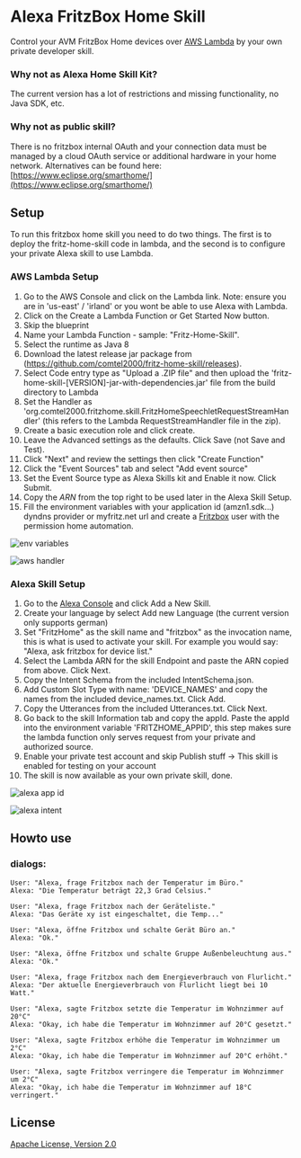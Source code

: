 # Alexa FritzBox Home Skill
Control your AVM FritzBox Home devices over [AWS Lambda](http://aws.amazon.com/lambda) by your own private developer skill.

### Why not as Alexa Home Skill Kit?
The current version has a lot of restrictions and missing functionality, no Java SDK, etc.

### Why not as public skill?
There is no fritzbox internal OAuth and your connection data must be managed by a cloud OAuth service or additional hardware in your home network.
Alternatives can be found here:
[https://www.eclipse.org/smarthome/](https://www.eclipse.org/smarthome/)

## Setup
To run this fritzbox home skill you need to do two things. The first is to deploy the fritz-home-skill code in lambda, and the second is to configure your private Alexa skill to use Lambda.

### AWS Lambda Setup
1. Go to the AWS Console and click on the Lambda link. Note: ensure you are in 'us-east' / 'irland' or you wont be able to use Alexa with Lambda.
2. Click on the Create a Lambda Function or Get Started Now button.
3. Skip the blueprint
4. Name your Lambda Function - sample: "Fritz-Home-Skill".
5. Select the runtime as Java 8
6. Download the latest release jar package from (https://github.com/comtel2000/fritz-home-skill/releases).
7. Select Code entry type as "Upload a .ZIP file" and then upload the 'fritz-home-skill-[VERSION]-jar-with-dependencies.jar' file from the build directory to Lambda
8. Set the Handler as 'org.comtel2000.fritzhome.skill.FritzHomeSpeechletRequestStreamHandler' (this refers to the Lambda RequestStreamHandler file in the zip).
9. Create a basic execution role and click create.
10. Leave the Advanced settings as the defaults. Click Save (not Save and Test).
11. Click "Next" and review the settings then click "Create Function"
12. Click the "Event Sources" tab and select "Add event source"
13. Set the Event Source type as Alexa Skills kit and Enable it now. Click Submit.
14. Copy the *ARN* from the top right to be used later in the Alexa Skill Setup.
15. Fill the environment variables with your application id (amzn1.sdk...) dyndns provider or myfritz.net url and create a [Fritzbox](http://fritz.box) user with the permission home automation.

![env variables](https://github.com/comtel2000/fritz-home-skill/blob/master/doc/aws_lambda.png "ENV settings")

![aws handler](https://github.com/comtel2000/fritz-home-skill/blob/master/doc/aws_handler.png "Handler settings")

### Alexa Skill Setup
1. Go to the [Alexa Console](https://developer.amazon.com/edw/home.html) and click Add a New Skill.
2. Create your language by select Add new Language (the current version only supports german)
3. Set "FritzHome" as the skill name and "fritzbox" as the invocation name, this is what is used to activate your skill. For example you would say: "Alexa, ask fritzbox for device list."
4. Select the Lambda ARN for the skill Endpoint and paste the ARN copied from above. Click Next.
5. Copy the Intent Schema from the included IntentSchema.json.
6. Add Custom Slot Type with name: 'DEVICE_NAMES' and copy the names from the included device_names.txt. Click Add.
7. Copy the Utterances from the included Utterances.txt. Click Next.
8. Go back to the skill Information tab and copy the appId. Paste the appId into the environment variable 'FRITZHOME_APPID', this step makes sure the lambda function only serves request from your private and authorized source.
9. Enable your private test account and skip Publish stuff -> This skill is enabled for testing on your account
10. The skill is now available as your own private skill, done.

![alexa app id](https://github.com/comtel2000/fritz-home-skill/blob/master/doc/app_id.png "Application Id")

![alexa intent](https://github.com/comtel2000/fritz-home-skill/blob/master/doc/intent_schema.png "Intents + Utterances")

## Howto use
### dialogs:
    User: "Alexa, frage Fritzbox nach der Temperatur im Büro."
    Alexa: "Die Temperatur beträgt 22,3 Grad Celsius."

    User: "Alexa, frage Fritzbox nach der Geräteliste."
    Alexa: "Das Geräte xy ist eingeschaltet, die Temp..."

    User: "Alexa, öffne Fritzbox und schalte Gerät Büro an."
    Alexa: "Ok."

    User: "Alexa, öffne Fritzbox und schalte Gruppe Außenbeleuchtung aus."
    Alexa: "Ok."

    User: "Alexa, frage Fritzbox nach dem Energieverbrauch von Flurlicht."
    Alexa: "Der aktuelle Energieverbrauch von Flurlicht liegt bei 10 Watt."
    
    User: "Alexa, sagte Fritzbox setzte die Temperatur im Wohnzimmer auf 20°C"
    Alexa: "Okay, ich habe die Temperatur im Wohnzimmer auf 20°C gesetzt."
    
    User: "Alexa, sagte Fritzbox erhöhe die Temperatur im Wohnzimmer um 2°C"
    Alexa: "Okay, ich habe die Temperatur im Wohnzimmer auf 20°C erhöht."
    
    User: "Alexa, sagte Fritzbox verringere die Temperatur im Wohnzimmer um 2°C"
    Alexa: "Okay, ich habe die Temperatur im Wohnzimmer auf 18°C verringert."
    
## License
[Apache License, Version 2.0](http://www.apache.org/licenses/LICENSE-2.0)
